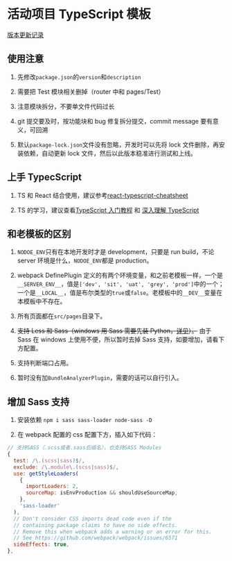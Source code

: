 # 活动项目 TypeScript 模板

[版本更新记录](http://mtgitlab.hnzycfc.com/promo/template-activity/blob/master/CHANGELOG.md)

## 使用注意

1. 先修改`package.json`的`version`和`description`

2. 需要把 Test 模块相关删掉（router 中和 pages/Test）

3. 注意模块拆分，不要单文件代码过长

4. git 提交要及时，按功能块和 bug 修复拆分提交，commit message 要有意义，可回溯

5. 默认`package-lock.json`文件没有忽略，开发时可以先将 lock 文件删除，再安装依赖，自动更新 lock 文件，然后以此版本稳准进行测试和上线。

## 上手 TypecScript

1. TS 和 React 结合使用，建议参考[react-typescript-cheatsheet](https://github.com/typescript-cheatsheets/react-typescript-cheatsheet)

2. TS 的学习，建议查看[TypeScript 入门教程](https://ts.xcatliu.com/) 和 [深入理解 TypeScript](https://jkchao.github.io/typescript-book-chinese/)

## 和老模板的区别

1. `NODOE_ENV`只有在本地开发时才是 development，只要是 run build，不论 server 环境是什么，`NODOE_ENV`都是 production。

2. webpack DefinePlugin 定义的有两个环境变量，和之前老模板一样，一个是`__SERVER_ENV__`，值是`['dev', 'sit', 'uat', 'grey', 'prod']`中的一个；一个是`__LOCAL__`，值是布尔类型的`true`或`false`。老模板中的`__DEV__`变量在本模板中不存在。

3. 所有页面都在`src/pages`目录下。

4. ~~支持 Less 和 Sass（windows 用 Sass 需要先装 Python，[详见](https://github.com/sass/node-sass#install)）。~~ 由于 Sass 在 windows 上使用不便，所以暂时去掉 Sass 支持，如要增加，请看下方配置。

5. 支持判断端口占用。

6. 暂时没有加`BundleAnalyzerPlugin`，需要的话可以自行引入。

## 增加 Sass 支持

1. 安装依赖 `npm i sass sass-loader node-sass -D`

2. 在 webpack 配置的 css 配置下方，插入如下代码：

```js
// 支持SASS（.scss或者.sass后缀名），也支持SASS Modules
{
  test: /\.(scss|sass)$/,
  exclude: /\.module\.(scss|sass)$/,
  use: getStyleLoaders(
    {
      importLoaders: 2,
      sourceMap: isEnvProduction && shouldUseSourceMap,
    },
    'sass-loader'
  ),
  // Don't consider CSS imports dead code even if the
  // containing package claims to have no side effects.
  // Remove this when webpack adds a warning or an error for this.
  // See https://github.com/webpack/webpack/issues/6571
  sideEffects: true,
},
```
